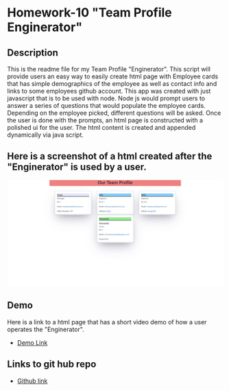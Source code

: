 # Homework-10 "Team Profile Enginerator"


## Description
This is the readme file for my Team Profile "Enginerator". This script will provide users an easy way to easily create html page with Employee cards that has simple demographics of the employee as well as contact info and links to some employees github account. This app was created with just javascript that is to be used with node. Node js would prompt users to answer a series of questions that would populate the employee cards. Depending on the employee picked, different questions will be asked. Once the user is done with the prompts, an html page is constructed with a polished ui for the user. The html content is created and appended dynamically via java script.

## Here is a screenshot of a html created after the "Enginerator" is used by a user.


![Screenshot of created team page](./assets/team%20gen.jpg)




## Demo
Here is a link to a html page that has a short video demo of how a user operates the "Enginerator".
- [Demo Link](https://armandoug.github.io/hw-10-demo/)
## Links to git hub repo
- [Github link](https://github.com/ArmandoUg/Homework-10)
